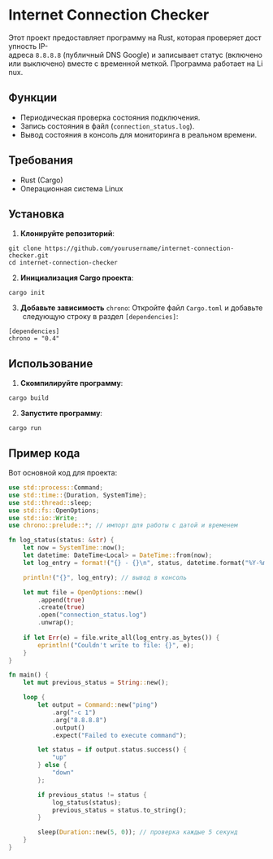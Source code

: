 # Internet Connection Checker

Этот проект предоставляет программу на Rust, которая проверяет доступность IP-адреса `8.8.8.8` (публичный DNS Google) и записывает статус (включено или выключено) вместе с временной меткой. Программа работает на Linux.

## Функции
- Периодическая проверка состояния подключения.
- Запись состояния в файл (`connection_status.log`).
- Вывод состояния в консоль для мониторинга в реальном времени.


## Требования
- Rust (Cargo)
- Операционная система Linux

## Установка
1. **Клонируйте репозиторий**:
```Shell
git clone https://github.com/yourusername/internet-connection-checker.git
cd internet-connection-checker
```

2. **Инициализация Cargo проекта**:
```Shell
cargo init
```

3. **Добавьте зависимость** `chrono`: Откройте файл `Cargo.toml` и добавьте следующую строку в раздел `[dependencies]`:
```Shell
[dependencies]
chrono = "0.4"
```


## Использование
1. **Скомпилируйте программу**:
```Shell
cargo build
```

2. **Запустите программу**:
```Shell
cargo run
```

## Пример кода
Вот основной код для проекта:
```Rust
use std::process::Command;
use std::time::{Duration, SystemTime};
use std::thread::sleep;
use std::fs::OpenOptions;
use std::io::Write;
use chrono::prelude::*; // импорт для работы с датой и временем

fn log_status(status: &str) {
    let now = SystemTime::now();
    let datetime: DateTime<Local> = DateTime::from(now);
    let log_entry = format!("{} - {}\n", status, datetime.format("%Y-%m-%d %H:%M:%S").to_string());

    println!("{}", log_entry); // вывод в консоль

    let mut file = OpenOptions::new()
        .append(true)
        .create(true)
        .open("connection_status.log")
        .unwrap();
    
    if let Err(e) = file.write_all(log_entry.as_bytes()) {
        eprintln!("Couldn't write to file: {}", e);
    }
}

fn main() {
    let mut previous_status = String::new();

    loop {
        let output = Command::new("ping")
            .arg("-c 1")
            .arg("8.8.8.8")
            .output()
            .expect("Failed to execute command");

        let status = if output.status.success() {
            "up"
        } else {
            "down"
        };

        if previous_status != status {
            log_status(status);
            previous_status = status.to_string();
        }

        sleep(Duration::new(5, 0)); // проверка каждые 5 секунд
    }
}
```
